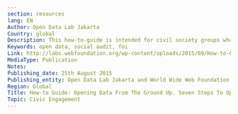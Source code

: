 ```yaml
---
section: resources
lang: EN
Author: Open Data Lab Jakarta
Country: global
Description: This how-to-guide is intended for civil society groups who want to convince local governments to disclose government data in open formats so that they can use this for their advocacy or development work. This guide was developed based on the lessons from the project “Linking Freedom of Information and Open Data in Banda Aceh”.
Keywords: open data, social audit, foi
Link: http://labs.webfoundation.org/wp-content/uploads/2015/09/How-to-Guide-FOIODAceh.pdf
MediaType: Publication
Notes:
Publishing_date: 25th August 2015
Publishing_entity: Open Data Lab Jakarta and World Wide Web Foundation
Region: Global
Title: How-to Guide: Opening Data From The Ground Up. Seven Steps To Open State, City, or Provincial Data Successfully
Topic: Civic Engagement
---
```

